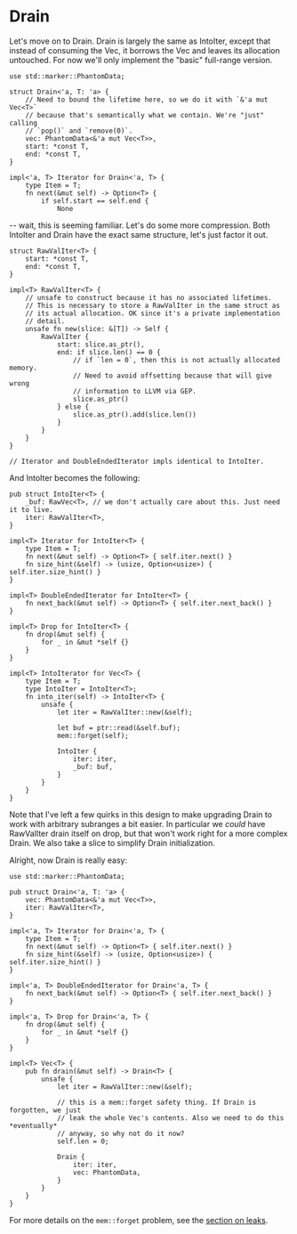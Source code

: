 # Drain

Let's move on to Drain. Drain is largely the same as IntoIter, except that
instead of consuming the Vec, it borrows the Vec and leaves its allocation
untouched. For now we'll only implement the "basic" full-range version.

<!-- ignore: simplified code -->
```rust,ignore
use std::marker::PhantomData;

struct Drain<'a, T: 'a> {
    // Need to bound the lifetime here, so we do it with `&'a mut Vec<T>`
    // because that's semantically what we contain. We're "just" calling
    // `pop()` and `remove(0)`.
    vec: PhantomData<&'a mut Vec<T>>,
    start: *const T,
    end: *const T,
}

impl<'a, T> Iterator for Drain<'a, T> {
    type Item = T;
    fn next(&mut self) -> Option<T> {
        if self.start == self.end {
            None
```

-- wait, this is seeming familiar. Let's do some more compression. Both
IntoIter and Drain have the exact same structure, let's just factor it out.

<!-- ignore: simplified code -->
```rust,ignore
struct RawValIter<T> {
    start: *const T,
    end: *const T,
}

impl<T> RawValIter<T> {
    // unsafe to construct because it has no associated lifetimes.
    // This is necessary to store a RawValIter in the same struct as
    // its actual allocation. OK since it's a private implementation
    // detail.
    unsafe fn new(slice: &[T]) -> Self {
        RawValIter {
            start: slice.as_ptr(),
            end: if slice.len() == 0 {
                // if `len = 0`, then this is not actually allocated memory.
                // Need to avoid offsetting because that will give wrong
                // information to LLVM via GEP.
                slice.as_ptr()
            } else {
                slice.as_ptr().add(slice.len())
            }
        }
    }
}

// Iterator and DoubleEndedIterator impls identical to IntoIter.
```

And IntoIter becomes the following:

<!-- ignore: simplified code -->
```rust,ignore
pub struct IntoIter<T> {
    _buf: RawVec<T>, // we don't actually care about this. Just need it to live.
    iter: RawValIter<T>,
}

impl<T> Iterator for IntoIter<T> {
    type Item = T;
    fn next(&mut self) -> Option<T> { self.iter.next() }
    fn size_hint(&self) -> (usize, Option<usize>) { self.iter.size_hint() }
}

impl<T> DoubleEndedIterator for IntoIter<T> {
    fn next_back(&mut self) -> Option<T> { self.iter.next_back() }
}

impl<T> Drop for IntoIter<T> {
    fn drop(&mut self) {
        for _ in &mut *self {}
    }
}

impl<T> IntoIterator for Vec<T> {
    type Item = T;
    type IntoIter = IntoIter<T>;
    fn into_iter(self) -> IntoIter<T> {
        unsafe {
            let iter = RawValIter::new(&self);

            let buf = ptr::read(&self.buf);
            mem::forget(self);

            IntoIter {
                iter: iter,
                _buf: buf,
            }
        }
    }
}
```

Note that I've left a few quirks in this design to make upgrading Drain to work
with arbitrary subranges a bit easier. In particular we *could* have RawValIter
drain itself on drop, but that won't work right for a more complex Drain.
We also take a slice to simplify Drain initialization.

Alright, now Drain is really easy:

<!-- ignore: simplified code -->
```rust,ignore
use std::marker::PhantomData;

pub struct Drain<'a, T: 'a> {
    vec: PhantomData<&'a mut Vec<T>>,
    iter: RawValIter<T>,
}

impl<'a, T> Iterator for Drain<'a, T> {
    type Item = T;
    fn next(&mut self) -> Option<T> { self.iter.next() }
    fn size_hint(&self) -> (usize, Option<usize>) { self.iter.size_hint() }
}

impl<'a, T> DoubleEndedIterator for Drain<'a, T> {
    fn next_back(&mut self) -> Option<T> { self.iter.next_back() }
}

impl<'a, T> Drop for Drain<'a, T> {
    fn drop(&mut self) {
        for _ in &mut *self {}
    }
}

impl<T> Vec<T> {
    pub fn drain(&mut self) -> Drain<T> {
        unsafe {
            let iter = RawValIter::new(&self);

            // this is a mem::forget safety thing. If Drain is forgotten, we just
            // leak the whole Vec's contents. Also we need to do this *eventually*
            // anyway, so why not do it now?
            self.len = 0;

            Drain {
                iter: iter,
                vec: PhantomData,
            }
        }
    }
}
```

For more details on the `mem::forget` problem, see the
[section on leaks][leaks].

[leaks]: ../leaking.html
